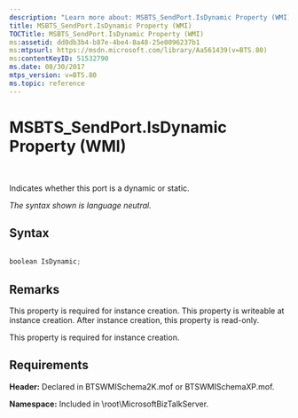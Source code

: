 ```yaml
---
description: "Learn more about: MSBTS_SendPort.IsDynamic Property (WMI)"
title: MSBTS_SendPort.IsDynamic Property (WMI)
TOCTitle: MSBTS_SendPort.IsDynamic Property (WMI)
ms:assetid: dd0db3b4-b87e-4be4-8a48-25e0096237b1
ms:mtpsurl: https://msdn.microsoft.com/library/Aa561439(v=BTS.80)
ms:contentKeyID: 51532790
ms.date: 08/30/2017
mtps_version: v=BTS.80
ms.topic: reference
---
```


# MSBTS\_SendPort.IsDynamic Property (WMI)

 

Indicates whether this port is a dynamic or static.

*The syntax shown is language neutral.*

## Syntax

```C#
  
boolean IsDynamic;  
```

## Remarks

This property is required for instance creation. This property is writeable at instance creation. After instance creation, this property is read-only.

This property is required for instance creation.

## Requirements

**Header:** Declared in BTSWMISchema2K.mof or BTSWMISchemaXP.mof.

**Namespace:** Included in \\root\\MicrosoftBizTalkServer.

